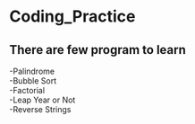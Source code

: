 # Coding_Practice
<h2>There are few program to learn</h2>
<p>
-Palindrome
</br>
-Bubble Sort
</br>
-Factorial
</br>
-Leap Year or Not
</br>
-Reverse Strings
</br>
</p>
